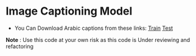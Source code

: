 # Image Captioning Model 

- You Can Download Arabic captions from these links: [Train](https://drive.google.com/file/d/1XbSUEY5rsfUdHcRwhCNV1ERf6wbHBRxf/view?usp=sharing) [Test](https://drive.google.com/file/d/1fuNor5ZSdBl5U6fTCGe-MmwbniNrW433/view?usp=sharing)

**Note** : Use this code at your own risk as this code is Under reviewing and refactoring 



